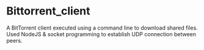 # Bittorrent_client

A BitTorrent client executed using a command line to download shared files.
Used NodeJS & socket programming to establish UDP connection between peers.

